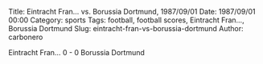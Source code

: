 Title: Eintracht Fran… vs. Borussia Dortmund, 1987/09/01
Date: 1987/09/01 00:00
Category: sports
Tags: football, football scores, Eintracht Fran…, Borussia Dortmund
Slug: eintracht-fran-vs-borussia-dortmund
Author: carbonero


Eintracht Fran… 0 - 0 Borussia Dortmund
